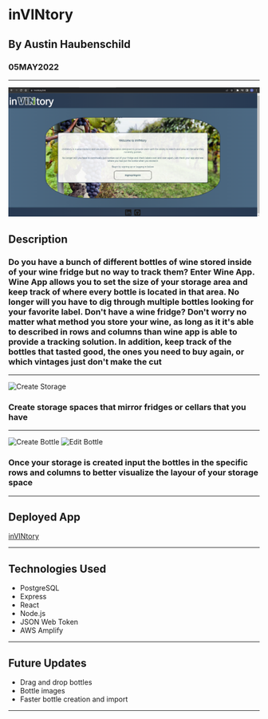 # inVINtory
## By Austin Haubenschild
### 05MAY2022
---
![Title IMG](/src/assets/landingpage.png)
## Description
### Do you have a bunch of different bottles of wine stored inside of your wine fridge but no way to track them? Enter Wine App. Wine App allows you to set the size of your storage area and keep track of where every bottle is located in that area. No longer will you have to dig through multiple bottles looking for your favorite label. Don't have a wine fridge? Don't worry no matter what method you store your wine, as long as it it's able to described in rows and columns than wine app is able to provide a tracking solution. In addition, keep track of the bottles that tasted good, the ones you need to buy again, or which vintages just don't make the cut
---
![Create Storage](/src/assets/storagecreation.gif)
### Create storage spaces that mirror fridges or cellars that you have
---
![Create Bottle](/src/assets/bottlecreation.gif)
![Edit Bottle](/src/assets/bottlemove.gif)
### Once your storage is created input the bottles in the specific rows and columns to better visualize the layour of your storage space
---
## Deployed App
[inVINtory](https://invintory.link)

---
## Technologies Used
- PostgreSQL
- Express
- React
- Node.js
- JSON Web Token
- AWS Amplify 
---
## Future Updates
- Drag and drop bottles
- Bottle images
- Faster bottle creation and import
---
